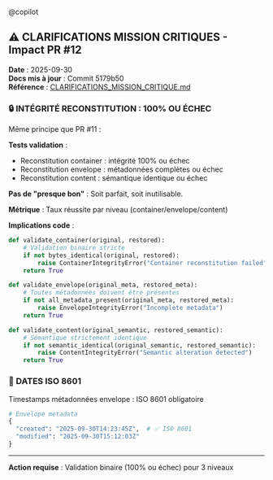 @copilot 

## ⚠️ CLARIFICATIONS MISSION CRITIQUES - Impact PR #12

**Date** : 2025-09-30  
**Docs mis à jour** : Commit 5179b50  
**Référence** : [CLARIFICATIONS_MISSION_CRITIQUE.md](https://github.com/stephanedenis/PaniniFS-Research/blob/main/CLARIFICATIONS_MISSION_CRITIQUE.md)

### 🔒 INTÉGRITÉ RECONSTITUTION : 100% OU ÉCHEC

Même principe que PR #11 :

**Tests validation** :
- Reconstitution container : intégrité 100% ou échec
- Reconstitution envelope : métadonnées complètes ou échec
- Reconstitution content : sémantique identique ou échec

**Pas de "presque bon"** : Soit parfait, soit inutilisable.

**Métrique** : Taux réussite par niveau (container/envelope/content)

**Implications code** :
```python
def validate_container(original, restored):
    # Validation binaire stricte
    if not bytes_identical(original, restored):
        raise ContainerIntegrityError("Container reconstitution failed")
    return True

def validate_envelope(original_meta, restored_meta):
    # Toutes métadonnées doivent être présentes
    if not all_metadata_present(original_meta, restored_meta):
        raise EnvelopeIntegrityError("Incomplete metadata")
    return True

def validate_content(original_semantic, restored_semantic):
    # Sémantique strictement identique
    if not semantic_identical(original_semantic, restored_semantic):
        raise ContentIntegrityError("Semantic alteration detected")
    return True
```

### 📅 DATES ISO 8601

Timestamps métadonnées envelope : ISO 8601 obligatoire

```python
# Envelope metadata
{
  "created": "2025-09-30T14:23:45Z",  # ✅ ISO 8601
  "modified": "2025-09-30T15:12:03Z"
}
```

---

**Action requise** : Validation binaire (100% ou échec) pour 3 niveaux
